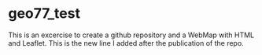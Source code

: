# geo77_test
 This is an excercise to create a github repository and a WebMap with HTML and Leaflet.
This is the new line I added after the publication of the repo.